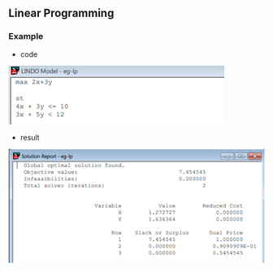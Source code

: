 ## Linear Programming

### Example
- code

![](../figs/eg-lp1.PNG)

- result

![](../figs/eg-lp1-result.PNG)
